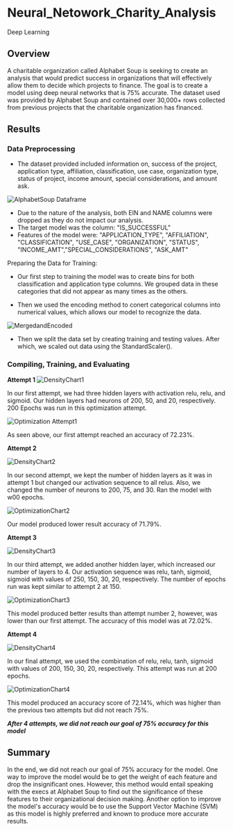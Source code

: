 # Neural_Netowork_Charity_Analysis
Deep Learning

## Overview

A charitable organization called Alphabet Soup is seeking to create an analysis that would predict success in organizations that will effectively allow them to decide which projects to finance. The goal is to create a model using deep neural networks that is 75% accurate. The dataset used was provided by Alphabet Soup and contained over 30,000+ rows collected from previous projects that the charitable organization has financed. 

## Results

### Data Preprocessing
- The dataset provided included information on, success of the project, application type, affiliation, classification, use case, organization type, status of project, income amount, special considerations, and amount ask. 

![AlphabetSoup Dataframe]()

- Due to the nature of the analysis, both EIN and NAME columns were dropped as they do not impact our analysis. 
- The target model was the column: "IS_SUCCESSFUL"
- Features of the model were: "APPLICATION_TYPE", "AFFILIATION", "CLASSIFICATION", "USE_CASE", "ORGANIZATION", "STATUS", "INCOME_AMT","SPECIAL_CONSIDERATIONS", "ASK_AMT"

Preparing the Data for Training: 

- Our first step to training the model was to create bins for both classification and application type columns. We grouped data in these categories that did not appear as many times as the others. 

- Then we used the encoding method to conert categorical columns into numerical values, which allows our model to recognize the data. 

![MergedandEncoded]()

- Then we split the data set by creating training and testing values. After which, we scaled out data using the StandardScaler().

### Compiling, Training, and Evaluating

**Attempt 1**
![DensityChart1]()

In our first attempt, we had three hidden layers with activation relu, relu, and sigmoid. Our hidden layers had neurons of 200, 50, and 20, respectively. 200 Epochs was run in this optimization attempt. 

![Optimization Attempt1]()

As seen above, our first attempt reached an accuracy of 72.23%. 

**Attempt 2**

![DensityChart2]()

In our second attempt, we kept the number of hidden layers as it was in attempt 1 but changed our activation sequence to all relus. Also, we changed the number of neurons to 200, 75, and 30. Ran the model with w00 epochs. 

![OptimizationChart2]()

Our model produced lower result accuracy of 71.79%.

**Attempt 3**

![DensityChart3]()

In our third attempt, we added another hidden layer, which increased our number of layers to 4. Our activation sequence was relu, tanh, sigmoid, sigmoid with values of 250, 150, 30, 20, respectively. The number of epochs run was kept similar to attempt 2 at 150. 

![OptimizationChart3]()

This model produced better results than attempt number 2, however, was lower than our first attempt. The accuracy of this model was at 72.02%. 

**Attempt 4**

![DensityChart4]()

In our final attempt, we used the combination of relu, relu, tanh, sigmoid with values of 200, 150, 30, 20, respectively. This attempt was run at 200 epochs.

![OptimizationChart4]()

This model produced an accuracy score of 72.14%, which was higher than the previous two attempts but did not reach 75%. 

***After 4 attempts, we did not reach our goal of 75% accuracy for this model***

## Summary 

In the end, we did not reach our goal of 75% accuracy for the model. One way to improve the model would be to get the weight of each feature and drop the insignificant ones. However, this method would entail speaking with the execs at Alphabet Soup to find out the significance of these features to their organizational decision making. Another option to improve the model's accuracy would be to use the Support Vector Machine (SVM) as this model is highly preferred and known to produce more accurate results. 


